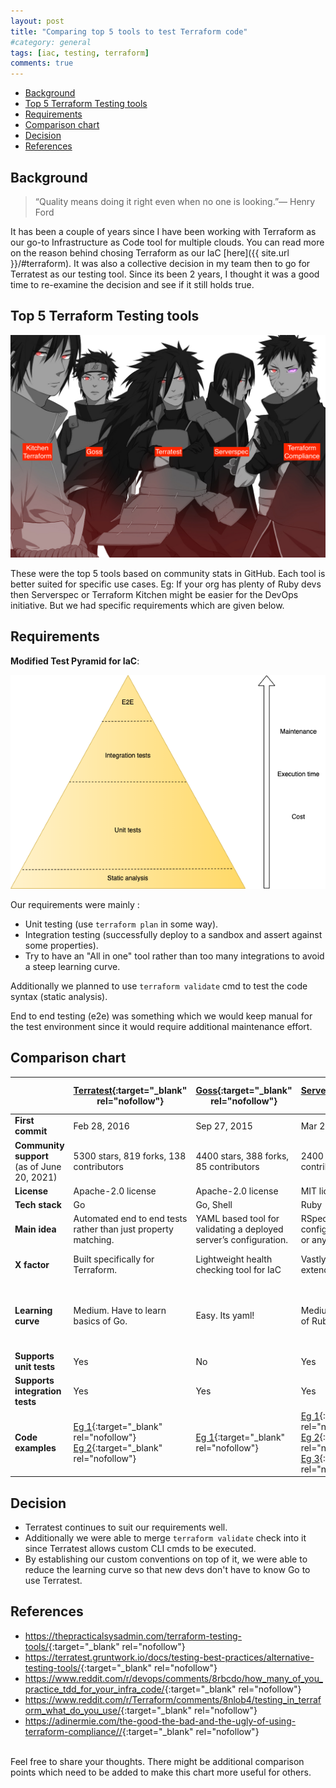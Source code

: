```yaml
---
layout: post
title: "Comparing top 5 tools to test Terraform code"
#category: general
tags: [iac, testing, terraform]
comments: true
---
```


<!-- TOC -->

- [Background](#background)
- [Top 5 Terraform Testing tools](#top-5-terraform-testing-tools)
- [Requirements](#requirements)
- [Comparison chart](#comparison-chart)
- [Decision](#decision)
- [References](#references)

<!-- /TOC -->
## Background

> “Quality means doing it right even when no one is looking.”— Henry Ford

It has been a couple of years since I have been working with Terraform as our go-to Infrastructure as Code tool for multiple clouds. You can read more on the reason behind chosing Terraform as our IaC [here]({{ site.url }}/#terraform).
It was also a collective decision in my team then to go for Terratest as our testing tool.
Since its been 2 years, I thought it was a good time to re-examine the decision and see if it still holds true.

## Top 5 Terraform Testing tools

!["Uchiha"](/assets/images/uchiha.jpeg "Contendors")

These were the top 5 tools based on community stats in GitHub. Each tool is better suited for specific use cases. Eg: If your org has plenty of Ruby devs then Serverspec or Terraform Kitchen might be easier for the DevOps initiative.
But we had specific requirements which are given below.

## Requirements

**Modified Test Pyramid for IaC**:

<div style="text-align: center"><img src="/assets/images/iac-test-pyramid.png" /></div>

Our requirements were mainly :

- Unit testing (use `terraform plan` in some way).
- Integration testing (successfully deploy to a sandbox and assert against some properties).
- Try to have an "All in one" tool rather than too many integrations to avoid a steep learning curve.

Additionally we planned to use `terraform validate` cmd to test the code syntax (static analysis).

End to end testing (e2e) was something which we would keep manual for the test environment since it would require additional maintenance effort.

## Comparison chart

|                                                 | [Terratest](https://github.com/gruntwork-io/terratest){:target="_blank" rel="nofollow"}                                                                                                                | [Goss](https://github.com/aelsabbahy/goss){:target="_blank" rel="nofollow"}                  | [Serverspec](https://github.com/mizzy/serverspec){:target="_blank" rel="nofollow"}                                                                                                                                                                                                                                          | [Kitchen-Terraform](https://github.com/newcontext-oss/kitchen-terraform){:target="_blank" rel="nofollow"}             | [Terraform compliance](https://github.com/terraform-compliance/cli/){:target="_blank" rel="nofollow"} |
|-------------------------------------------------|--------------------------------------------------------------------------------------------------------------------------------------------------------------------------------------------------------|----------------------------------------------------------------------------------------------|-----------------------------------------------------------------------------------------------------------------------------------------------------------------------------------------------------------------------------------------------------------------------------------------------------------------------------|-----------------------------------------------------------------------------------------------------------------------|-------------------------------------------------------------------------------------------------------|
| **First commit**                                | Feb 28, 2016                                                                                                                                                                                           | Sep 27, 2015                                                                                 | Mar 24, 2013                                                                                                                                                                                                                                                                                                                | Jun 19, 2016                                                                                                          | Apr 2, 2017                                                                                           |
| **Community support** <br>(as of June 20, 2021) | 5300 stars, 819 forks, 138 contributors                                                                                                                                                                | 4400 stars, 388 forks, 85 contributors                                                       | 2400 stars, 375 forks, 128 contributors                                                                                                                                                                                                                                                                                     | 1000 stars, 133 forks, 27 contributors                                                                                | 988 stars, 114 forks, 33 contributors                                                                 |
| **License**                                     | Apache-2.0 license                                                                                                                                                                                     | Apache-2.0 license                                                                           | MIT license                                                                                                                                                                                                                                                                                                                 | Apache-2.0 license                                                                                                    | MIT license                                                                                           |
| **Tech stack**                                  | Go                                                                                                                                                                                                     | Go, Shell                                                                                    | Ruby                                                                                                                                                                                                                                                                                                                        | Ruby                                                                                                                  | Python, HCL, Gherkin                                                                                  |
| **Main idea**                                   | Automated end to end tests rather than just property matching.                                                                                                                                         | YAML based tool for validating a deployed server’s configuration.                            | RSpec tests for your servers configured by Puppet, Chef or anything else                                                                                                                                                                                                                                                    | Set of Kitchen plugins to test Terraform code and verify with InSpec controls.                                        | Mainly focuses on negative testing instead of having fully-fledged functional tests.                  |
| **X factor**                                    | Built specifically for Terraform.                                                                                                                                                                      | Lightweight health checking tool for IaC                                                     | Vastly used for IaC as it extends on the RSpec tool.                                                                                                                                                                                                                                                                        | Extends on the popular Kitchen framework.                                                                             | Lightweight tool which uses BDD syntax making it easy to code.                                        |
| **Learning curve**                              | Medium. Have to learn basics of Go.                                                                                                                                                                    | Easy. Its yaml!                                                                              | Medium. Have to learn basics of Ruby.                                                                                                                                                                                                                                                                                       | Medium. Have to understand the Kitchen framework which is configured via yaml + basics of Ruby helps to write tests . | Easy. Its BDD!                                                                                        |
| **Supports unit tests**                         | Yes                                                                                                                                                                                                    | No                                                                                           | Yes                                                                                                                                                                                                                                                                                                                         | No                                                                                                                    | Yes                                                                                                   |
| **Supports integration tests**                  | Yes                                                                                                                                                                                                    | Yes                                                                                          | Yes                                                                                                                                                                                                                                                                                                                         | Yes                                                                                                                   | Yes                                                                                                   |
| **Code examples**                               | [Eg 1](https://terratest.gruntwork.io/examples/){:target="_blank" rel="nofollow"} <br> [Eg 2](https://blog.octo.com/en/test-your-infrastructure-code-with-terratest/){:target="_blank" rel="nofollow"} | [Eg 1](https://www.unixdaemon.net/tools/testing-with-goss/){:target="_blank" rel="nofollow"} | [Eg 1](https://serverspec.org/){:target="_blank" rel="nofollow"} <br/> [Eg 2](https://gist.github.com/lusis/9c0fd50e0de51c3d80b2){:target="_blank" rel="nofollow"}<br>[Eg 3](https://www.contino.io/insights/top-3-terraform-testing-strategies-for-ultra-reliable-infrastructure-as-code){:target="_blank" rel="nofollow"} | [Tutorial Eg](https://newcontext-oss.github.io/kitchen-terraform/tutorials/){:target="_blank" rel="nofollow"}         | [Multiple eg](https://terraform-compliance.com/pages/Examples/){:target="_blank" rel="nofollow"}      |

## Decision

- Terratest continues to suit our requirements well.
- Additionally we were able to merge `terraform validate` check into it since Terratest allows custom CLI cmds to be executed.
- By establishing our custom conventions on top of it, we were able to reduce the learning curve so that new devs don't have to know Go to use Terratest.

## References

- <https://thepracticalsysadmin.com/terraform-testing-tools/>{:target="_blank" rel="nofollow"}
- <https://terratest.gruntwork.io/docs/testing-best-practices/alternative-testing-tools/>{:target="_blank" rel="nofollow"}
- <https://www.reddit.com/r/devops/comments/8rbcdo/how_many_of_you_practice_tdd_for_your_infra_code/>{:target="_blank" rel="nofollow"}
- <https://www.reddit.com/r/Terraform/comments/8nlob4/testing_in_terraform_what_do_you_use/>{:target="_blank" rel="nofollow"}
- <https://adinermie.com/the-good-the-bad-and-the-ugly-of-using-terraform-compliance//>{:target="_blank" rel="nofollow"}

<br/>Feel free to share your thoughts. There might be additional comparison points which need to be added to make this chart more useful for others.
